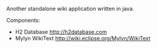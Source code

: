 Another standalone wiki application written in java.

Components:

* H2 Database http://h2database.com
* Mylyn WikiText http://wiki.eclipse.org/Mylyn/WikiText